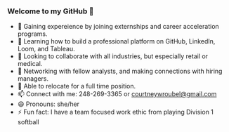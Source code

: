 ### Welcome to my GitHub 👋
- 🔭 Gaining expereience by joining externships and career acceleration programs.
- 🌱 Learning how to build a professional platform on GitHub, LinkedIn, Loom, and Tableau.
- 👯 Looking to collaborate with all industries, but especially retail or medical.
- 🤔 Networking with fellow analysts, and making connections with hiring managers.
- 💬 Able to relocate for a full time position. 
- 📫 Connect with me: 248-269-3365 or courtneywroubel@gmail.com
- 😄 Pronouns: she/her
- ⚡ Fun fact: I have a team focused work ethic from playing Division 1 softball  

<!--
**courtneywroubel/courtneywroubel** is a ✨ _special_ ✨ repository because its `README.md` (this file) appears on your GitHub profile.

-->
